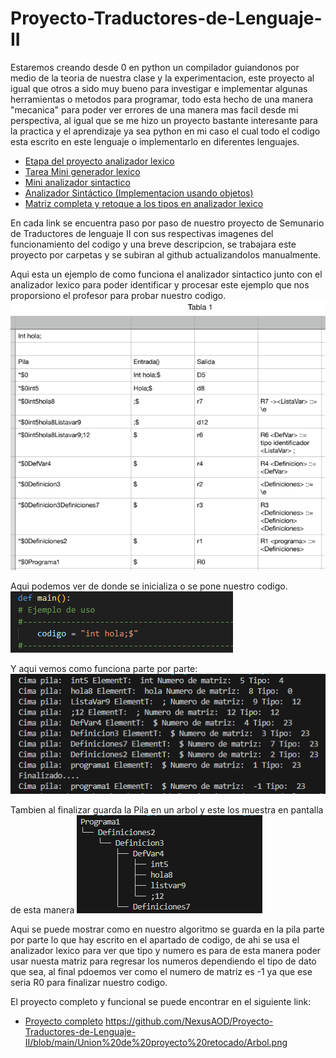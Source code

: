 # Proyecto-Traductores-de-Lenguaje-II
Estaremos creando desde 0 en python un compilador guiandonos por medio de la teoria de nuestra clase y la experimentacion, este proyecto al igual que otros a sido muy bueno para investigar e implementar algunas herramientas o metodos para programar, todo esta hecho de una manera "mecanica" para poder ver errores de una manera mas facil desde mi perspectiva, al igual que se me hizo un proyecto bastante interesante para la practica y el aprendizaje ya sea python en mi caso el cual todo el codigo esta escrito en este lenguaje o implementarlo en diferentes lenguajes.
- [Etapa del proyecto analizador lexico](https://github.com/NexusAOD/Proyecto-Traductores-de-Lenguaje-II/tree/main/Etapa%20del%20proyecto%20analizador%20léxico%20completo)
- [Tarea Mini generador lexico](https://github.com/NexusAOD/Proyecto-Traductores-de-Lenguaje-II/tree/main/1%20-%20Tarea%20Mini%20generador%20lexico)
- [Mini analizador sintactico](https://github.com/NexusAOD/Proyecto-Traductores-de-Lenguaje-II/tree/main/2%20-%20Mini%20analizador%20sintactico)
- [Analizador Sintáctico (Implementacion usando objetos)](https://github.com/NexusAOD/Proyecto-Traductores-de-Lenguaje-II/tree/main/3.-%20Analizador%20Sintáctico%20(Implementacion%20usando%20objetos))
- [Matriz completa y retoque a los tipos en analizador lexico](https://github.com/NexusAOD/Proyecto-Traductores-de-Lenguaje-II/tree/main/4.-%20Matriz%20con%20todas%20las%20reglas%20y%20tipos%20actualizados%20de%20analizador%20lexico)

En cada link se encuentra paso por paso de nuestro proyecto de Semunario de Traductores de lenguaje II con sus respectivas imagenes del funcionamiento del codigo y una breve descripcion, se trabajara este proyecto por carpetas y se subiran al github actualizandolos manualmente.

Aqui esta un ejemplo de como funciona el analizador sintactico junto con el analizador lexico para poder identificar y procesar este ejemplo que nos proporsiono el profesor para probar nuestro codigo.
![Tabla con ejemplo:](https://github.com/NexusAOD/Proyecto-Traductores-de-Lenguaje-II/blob/main/Union%20de%20proyecto%20retocado/foto3.png)

Aqui podemos ver de donde se inicializa o se pone nuestro codigo.
![Iniciar el codigo:](https://github.com/NexusAOD/Proyecto-Traductores-de-Lenguaje-II/blob/main/Union%20de%20proyecto%20retocado/foto2.png)

Y aqui vemos como funciona parte por parte:
![Prueba del codigo:](https://github.com/NexusAOD/Proyecto-Traductores-de-Lenguaje-II/blob/main/Union%20de%20proyecto%20retocado/foto1.png)

Tambien al finalizar guarda la Pila en un arbol y este los muestra en pantalla de esta manera
![Arbol prueba:](https://github.com/NexusAOD/Proyecto-Traductores-de-Lenguaje-II/blob/main/Union%20de%20proyecto%20retocado/Arbol.png)


Aqui se puede mostrar como en nuestro algoritmo se guarda en la pila parte por parte lo que hay escrito en el apartado de codigo, de ahi se usa el analizador lexico para ver que tipo y numero es para de esta manera poder usar nuesta matriz para regresar los numeros dependiendo el tipo de dato que sea, al final pdoemos ver como el numero de matriz es -1 ya que ese seria R0 para finalizar nuestro codigo.

El proyecto completo y funcional se puede encontrar en el siguiente link:

- [Proyecto completo](https://github.com/NexusAOD/Proyecto-Traductores-de-Lenguaje-II/tree/main/Union%20de%20proyecto%20retocado)
https://github.com/NexusAOD/Proyecto-Traductores-de-Lenguaje-II/blob/main/Union%20de%20proyecto%20retocado/Arbol.png

